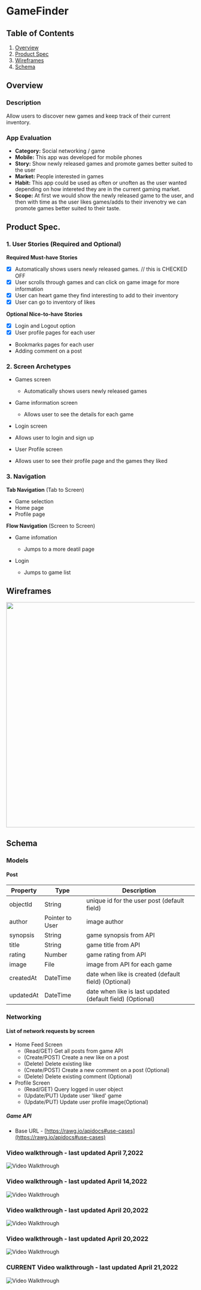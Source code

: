 # GameFinder

## Table of Contents
1. [Overview](#Overview)
1. [Product Spec](#Product-Spec)
1. [Wireframes](#Wireframes)
2. [Schema](#Schema)

## Overview
### Description
Allow users to discover new games and keep track of their current inventory.

### App Evaluation
- **Category:** Social networking / game
- **Mobile:** This app was developed for mobile phones
- **Story:** Show newly released games and promote games better suited to the user
- **Market:** People interested in games
- **Habit:** This app could be used as often or unoften as the user wanted depending on how intereted they are in the current gaming market. 
- **Scope:** At first we would show the newly released game to the user, and then with time as the user likes games/adds to their invenotry we can promote games better suited to their taste.

## Product Spec.

### 1. User Stories (Required and Optional)

**Required Must-have Stories**

- [X] Automatically shows users newly released games. // this is CHECKED OFF
- [X] User scrolls through games and can click on game image for more information 
- [X] User can heart game they find interesting to add to their inventory 
- [X] User can go to inventory of likes 

**Optional Nice-to-have Stories**

* [X] Login and Logout option 
* [X] User profile pages for each user
* Bookmarks pages for each user
* Adding comment on a post

### 2. Screen Archetypes

* Games screen
   * Automatically shows users newly released games
* Game information screen 
   * Allows user to see the details for each game 

* Login screen
 * Allows user to login and sign up 

* User Profile screen
 * Allows user to see their profile page and the games they liked
  

### 3. Navigation

**Tab Navigation** (Tab to Screen)

* Game selection
* Home page
* Profile page

**Flow Navigation** (Screen to Screen)

* Game infomation
   * Jumps to a more deatil page

* Login 
   * Jumps to game list 

## Wireframes
<img src="https://user-images.githubusercontent.com/90946653/161089641-b6e91b8a-8c60-4de8-8fe2-0210af51bbaf.JPG" width=600>

## Schema 
### Models
#### Post

   | Property      | Type     | Description |
   | ------------- | -------- | ------------|
   | objectId      | String   | unique id for the user post (default field) |
   | author        | Pointer to User| image author |
   | synopsis      | String   | game synopsis from API |
   | title         | String   | game title from API |
   | rating        | Number   | game rating from API |
   | image         | File     | image from API for each game|
   | createdAt     | DateTime | date when like is created (default field) (Optional)| 
   | updatedAt     | DateTime | date when like is last updated (default field) (Optional)|
   
### Networking
#### List of network requests by screen
   - Home Feed Screen
      - (Read/GET) Get all posts from game API 
      - (Create/POST) Create a new like on a post 
      - (Delete) Delete existing like
      - (Create/POST) Create a new comment on a post (Optional)
      - (Delete) Delete existing comment (Optional)
   - Profile Screen
      - (Read/GET) Query logged in user object
      - (Update/PUT) Update user 'liked' game 
      - (Update/PUT) Update user profile image(Optional)

##### Game API
- Base URL - [https://rawg.io/apidocs#use-cases](https://rawg.io/apidocs#use-cases)




### Video walkthrough - last updated April 7,2022
<img src='https://media.giphy.com/media/7yro9mObJvoKwWJhlv/giphy.gif' title='Video Walkthrough' width='' alt='Video Walkthrough' />

###  Video walkthrough - last updated April 14,2022
<img src= 'https://user-images.githubusercontent.com/81440356/163466962-3016463f-9a42-48df-b5cd-b115c236200a.gif' title='Video Walkthrough' width='' alt='Video Walkthrough' />

###  Video walkthrough - last updated April 20,2022
<img src= 'https://media.giphy.com/media/2N4I7OwTMWaRzt3Vub/giphy.gif' title='Video Walkthrough' width='' alt='Video Walkthrough' />

### Video walkthrough - last updated April 20,2022
<img src= 'https://media.giphy.com/media/FNazBNyIThbymLnrJw/giphy.gif' title='Video Walkthrough' width='' alt='Video Walkthrough' />

###  CURRENT Video walkthrough - last updated April 21,2022
<img src= 'https://media.giphy.com/media/QTIA0v23HI0VgHK3mx/giphy.gif' title='Video Walkthrough' width='' alt='Video Walkthrough' />



